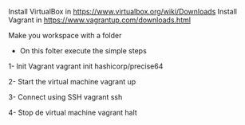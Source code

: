 Install VirtualBox in https://www.virtualbox.org/wiki/Downloads
Install Vagrant in https://www.vagrantup.com/downloads.html

Make you workspace with a folder
- On this folter execute the simple steps

1- Init Vagrant
    vagrant init hashicorp/precise64

2- Start the virtual machine
    vagrant up

3- Connect using SSH
    vagrant ssh

4- Stop de virtual machine
    vagrant halt